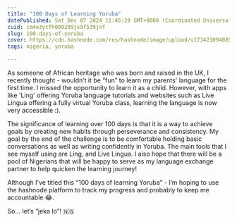 ```yaml
---
title: "100 Days of Learning Yoruba"
datePublished: Sat Dec 07 2024 11:45:29 GMT+0000 (Coordinated Universal Time)
cuid: cm4e3ytfh000209js9f539jnf
slug: 100-days-of-yoruba
cover: https://cdn.hashnode.com/res/hashnode/image/upload/v1734210940859/96605072-0907-4608-8eff-68b59e7db400.jpeg
tags: nigeria, yoruba

---
```


As someone of African heritage who was born and raised in the UK, I recently thought - wouldn’t it be “fun” to learn my parents' language for the first time. I missed the opportunity to learn it as a child. However, with apps like 'Ling' offering Yoruba language tutorials and websites such as Live Lingua offering a fully virtual Yoruba class, learning the language is now very accessible :).

The significance of learning over 100 days is that it is a way to achieve goals by creating new habits through perseverance and consistency. My goal by the end of the challenge is to be comfortable holding basic conversations as well as writing confidently in Yoruba. The main tools that I see myself using are Ling, and Live Lingua. I also hope that there will be a pool of Nigerians that will be happy to serve as my language exchange partner to help quicken the learning journey!

Although I’ve titled this “100 days of learning Yoruba” - I’m hoping to use the hashnode platform to track my progress and probably to keep me accountable 😂.

So… let’s “jeka lo”! 🇳🇬